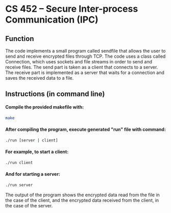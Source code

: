 # CS 452 – Secure Inter-process Communication (IPC)

## Function
The code implements a small program called sendfile that allows the user 
to send and receive encrypted files through TCP.
The code uses a class called Connection, which uses sockets and file streams 
in order to send and receive files. The send part is taken as a client that 
connects to a server. The receive part is implemented as a server that waits 
for a connection and saves the received data to a file.

## Instructions (in command line)
#### Compile the provided makefile with:
```bash
make
```

#### After compiling the program, execute generated "run" file with command:
```bash
./run [server | client]
```

#### For example, to start a client:
```bash
./run client
```


#### And for starting a server:
```bash
./run server
```

The output of the program shows the encrypted data read from the file in the case
of the client, and the encrypted data received from the client, in the case of 
the server.
